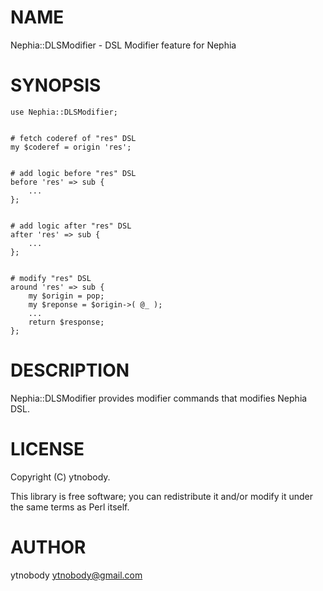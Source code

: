 # NAME

Nephia::DLSModifier - DSL Modifier feature for Nephia

# SYNOPSIS

    use Nephia::DLSModifier;
    

    # fetch coderef of "res" DSL
    my $coderef = origin 'res';
    

    # add logic before "res" DSL
    before 'res' => sub {
        ...
    };
    

    # add logic after "res" DSL
    after 'res' => sub {
        ...
    };
    

    # modify "res" DSL
    around 'res' => sub {
        my $origin = pop;
        my $reponse = $origin->( @_ );
        ...
        return $response;
    };

# DESCRIPTION

Nephia::DLSModifier provides modifier commands that modifies Nephia DSL.

# LICENSE

Copyright (C) ytnobody.

This library is free software; you can redistribute it and/or modify
it under the same terms as Perl itself.

# AUTHOR

ytnobody <ytnobody@gmail.com>
